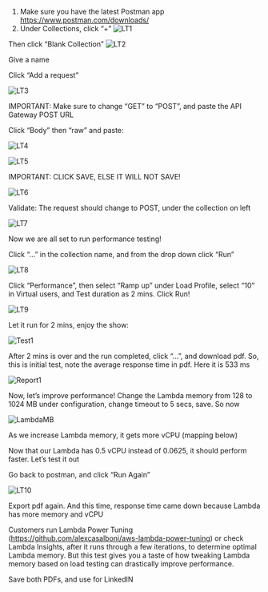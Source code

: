 1.	Make sure you have the latest Postman app https://www.postman.com/downloads/ 
2.	Under Collections, click “+”
![LT1](./images/LT1.jpg)

Then click “Blank Collection”
![LT2](./images/LT2.jpg)
 

Give a name

Click “Add a request”

 ![LT3](./images/LT3.jpg)


IMPORTANT: Make sure to change “GET” to “POST”, and paste the API Gateway POST URL

Click “Body” then “raw” and paste:

![LT4](./images/LT4.jpg)

![LT5](./images/LT5.jpg)
 


 

IMPORTANT: CLICK SAVE, ELSE IT WILL NOT SAVE!

 ![LT6](./images/LT6.jpg)

Validate: The request should change to POST, under the collection on left

 ![LT7](./images/LT7.jpg)


Now we are all set to run performance testing! 

Click “...” in the collection name, and from the drop down click “Run”

 ![LT8](./images/LT8.jpg)

Click “Performance”, then select “Ramp up” under Load Profile, select “10” in Virtual users, and Test duration as 2 mins. Click Run!

 ![LT9](./images/LT9.jpg)

Let it run for 2 mins, enjoy the show:

  ![Test1](./images/Test1.jpg)

After 2 mins is over and the run completed, click “...”, and download pdf. So, this is initial test, note the average response time in pdf. Here it is 533 ms

 ![Report1](./images/Report1.jpg)

 

Now, let’s improve performance! Change the Lambda memory from 128 to 1024 MB under configuration, change timeout to 5 secs, save. So now  

  ![LambdaMB](./images/LambdaMB.jpg)


As we increase Lambda memory, it gets more vCPU (mapping below)
 

Now that our Lambda has 0.5 vCPU instead of 0.0625, it should perform faster. Let’s test it out

Go back to postman, and click “Run Again”

 ![LT10](./images/LT10.jpg)

Export pdf again. And this time, response time came down because Lambda has more memory and vCPU
 

Customers run Lambda Power Tuning (https://github.com/alexcasalboni/aws-lambda-power-tuning) or check Lambda Insights, after it runs through a few iterations, to determine optimal Lambda memory. But this test gives you a taste of how tweaking Lambda memory based on load testing can drastically improve performance.

Save both PDFs, and use for LinkedIN
